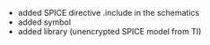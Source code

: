 - added SPICE directive .include in the schematics
- added symbol
- added library (unencrypted SPICE model from TI)
